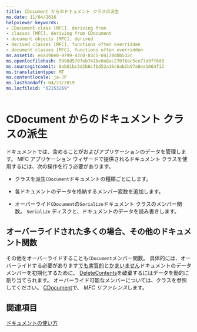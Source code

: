 ```yaml
---
title: CDocument からのドキュメント クラスの派生
ms.date: 11/04/2016
helpviewer_keywords:
- CDocument class [MFC], deriving from
- classes [MFC], deriving from CDocument
- document objects [MFC], derived
- derived classes [MFC], functions often overridden
- document classes [MFC], functions often overridden
ms.assetid: e6a198e0-9799-43c0-83c5-04174d8b532c
ms.openlocfilehash: 5998d5707eb741be0e8ac270f6ac5ce77a9ff8d8
ms.sourcegitcommit: 0ab61bc3d2b6cfbd52a16c6ab2b97a8ea1864f12
ms.translationtype: MT
ms.contentlocale: ja-JP
ms.lasthandoff: 04/23/2019
ms.locfileid: "62153269"
---
```

# <a name="deriving-a-document-class-from-cdocument"></a>CDocument からのドキュメント クラスの派生

ドキュメントでは、含めることがおよびアプリケーションのデータを管理します。 MFC アプリケーション ウィザードで提供されるドキュメント クラスを使用するには、次の操作を行う必要があります。

- クラスを派生`CDocument`ドキュメントの種類ごとにします。

- 各ドキュメントのデータを格納するメンバー変数を追加します。

- オーバーライド`CDocument`の`Serialize`ドキュメント クラスのメンバー関数。 `Serialize` ディスクと、ドキュメントのデータを読み書きします。

## <a name="other-document-functions-often-overridden"></a>オーバーライドされた多くの場合、その他のドキュメント関数

その他をオーバーライドすることも`CDocument`メンバー関数。 具体的には、オーバーライドする必要があります[でも実質的](../mfc/reference/cdocument-class.md#onnewdocument)と[かまいません](../mfc/reference/cdocument-class.md#onopendocument)ドキュメントのデータ メンバーを初期化するために、 [DeleteContents](../mfc/reference/cdocument-class.md#deletecontents)を破棄するにはデータを動的に割り当てられます。 オーバーライド可能なメンバーについては、クラスを参照してください。 [CDocument](../mfc/reference/cdocument-class.md)で、 *MFC リファレンス*します。

## <a name="see-also"></a>関連項目

[ドキュメントの使い方](../mfc/using-documents.md)

